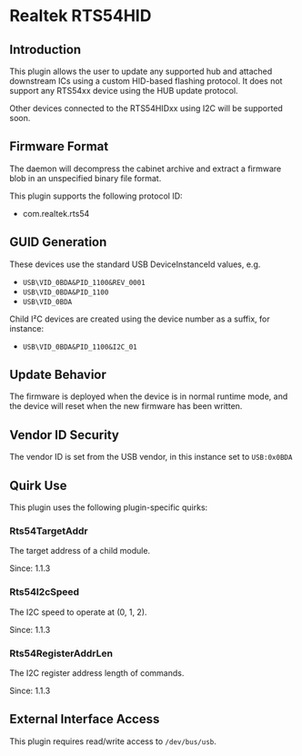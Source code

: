 # Realtek RTS54HID

## Introduction

This plugin allows the user to update any supported hub and attached downstream
ICs using a custom HID-based flashing protocol. It does not support any RTS54xx
device using the HUB update protocol.

Other devices connected to the RTS54HIDxx using I2C will be supported soon.

## Firmware Format

The daemon will decompress the cabinet archive and extract a firmware blob in
an unspecified binary file format.

This plugin supports the following protocol ID:

* com.realtek.rts54

## GUID Generation

These devices use the standard USB DeviceInstanceId values, e.g.

* `USB\VID_0BDA&PID_1100&REV_0001`
* `USB\VID_0BDA&PID_1100`
* `USB\VID_0BDA`

Child I²C devices are created using the device number as a suffix, for instance:

* `USB\VID_0BDA&PID_1100&I2C_01`

## Update Behavior

The firmware is deployed when the device is in normal runtime mode, and the
device will reset when the new firmware has been written.

## Vendor ID Security

The vendor ID is set from the USB vendor, in this instance set to `USB:0x0BDA`

## Quirk Use

This plugin uses the following plugin-specific quirks:

### Rts54TargetAddr

The target address of a child module.

Since: 1.1.3

### Rts54I2cSpeed

The I2C speed to operate at (0, 1, 2).

Since: 1.1.3

### Rts54RegisterAddrLen

The I2C register address length of commands.

Since: 1.1.3

## External Interface Access

This plugin requires read/write access to `/dev/bus/usb`.
